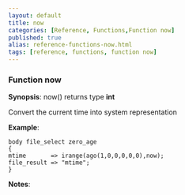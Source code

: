 ```yaml
---
layout: default
title: now
categories: [Reference, Functions,Function now]
published: true
alias: reference-functions-now.html
tags: [reference, functions, function now]
---
```


### Function now

**Synopsis**: now() returns type **int**

  

Convert the current time into system representation

**Example**:  
   

```cf3
body file_select zero_age
{
mtime       => irange(ago(1,0,0,0,0,0),now);
file_result => "mtime";
}
```

**Notes**:  
   
